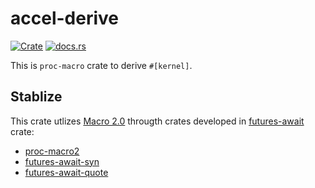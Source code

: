 accel-derive
=============

[![Crate](http://meritbadge.herokuapp.com/accel-derive)](https://crates.io/crates/accel-derive)
[![docs.rs](https://docs.rs/accel-derive/badge.svg)](https://docs.rs/accel-derive)

This is `proc-macro` crate to derive `#[kernel]`.

Stablize
---------

This crate utlizes [Macro 2.0](https://github.com/rust-lang/rust/issues/39412) througth crates developed in [futures-await](https://github.com/alexcrichton/futures-await) crate:

- [proc-macro2](https://github.com/alexcrichton/proc-macro2)
- [futures-await-syn](https://github.com/alexcrichton/futures-await-syn)
- [futures-await-quote](https://github.com/alexcrichton/futures-await-quote)
